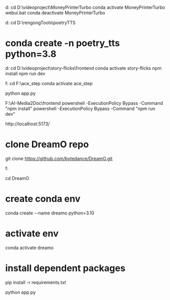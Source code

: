 d:
cd D:\videoproject\MoneyPrinterTurbo
conda activate MoneyPrinterTurbo
webui.bat 
conda deactivate MoneyPrinterTurbo




d:
cd D:\rengongTools\poetryTTS
# conda create -n poetry_tts python=3.8


d:
cd D:\videoproject\story-flicks\frontend
conda activate story-flicks
npm install
npm run dev



f:
cd F:\ace_step
conda activate ace_step

python app.py

F:\AI-Media2Doc\frontend
powershell -ExecutionPolicy Bypass -Command "npm install"
powershell -ExecutionPolicy Bypass -Command "npm run dev"

http://localhost:5173/


# clone DreamO repo
git clone https://github.com/bytedance/DreamO.git

f:

cd DreamO
# create conda env
conda create --name dreamo python=3.10
# activate env
conda activate dreamo
# install dependent packages
pip install -r requirements.txt

python app.py